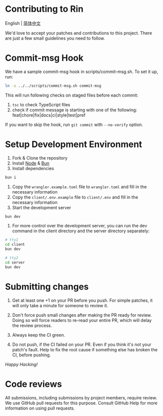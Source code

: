 # Contributing to Rin

English | [简体中文](./CONTRIBUTING_zh_CN.md)


We'd love to accept your patches and contributions to this project. There are just a few small guidelines you need to follow.

# Commit-msg Hook
We have a sample commit-msg hook in scripts/commit-msg.sh. To set it up, run:

```sh
ln -s ../../scripts/commit-msg.sh commit-msg
```

This will run following checks on staged files before each commit:

1. `tsc` to check TypeScript files
2. check if commit message is starting with one of the following: feat|chore|fix|docs|ci|style|test|pref

If you want to skip the hook, run `git commit` with `--no-verify` option.

# Setup Development Environment

1. Fork & Clone the repository
2. Install [Node](https://nodejs.org/en/download/package-manager) & [Bun](https://bun.sh/)
3. Install dependencies
```sh
bun i
```
1. Copy the `wrangler.example.toml` file to `wrangler.toml` and fill in the necessary information
2. Copy the `client/.env.example` file to `client/.env` and fill in the necessary information
3. Start the development server
```sh
bun dev
```
1. For more control over the development server, you can run the dev command in the client directory and the server directory separately:
```sh
# tty1
cd client
bun dev

# tty2
cd server
bun dev
```

# Submitting changes 

1. Get at least one +1 on your PR before you push.
For simple patches, it will only take a minute for someone to review it.

2. Don't force push small changes after making the PR ready for review. Doing so will force readers to re-read your entire PR, which will delay the review process.

3. Always keep the CI green.

4. Do not push, if the CI failed on your PR. Even if you think it's not your patch's fault. Help to fix the root cause if something else has broken the CI, before pushing.

*Happy Hacking!*

# Code reviews
All submissions, including submissions by project members, require review. We use GitHub pull requests for this purpose. Consult GitHub Help for more information on using pull requests.
